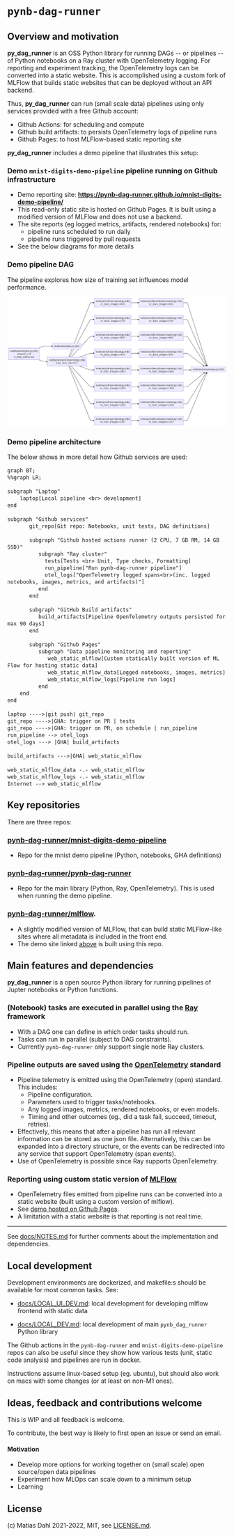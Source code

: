 # `pynb-dag-runner`
## Overview and motivation

**py_dag_runner** is an OSS Python library for running DAGs -- or pipelines -- of Python notebooks on a Ray
cluster with OpenTelemetry logging. For reporting and experiment tracking, the OpenTelemetry
logs can be converted into a static website. This is accomplished using a custom fork of MLFlow
that builds static websites that can be deployed without an API backend.

Thus, **py_dag_runner** can run (small scale data) pipelines
using only services provided with a free Github account:
- Github Actions: for scheduling and compute
- Github build artifacts: to persists OpenTelemetry logs of pipeline runs
- Github Pages: to host MLFlow-based static reporting site

**py_dag_runner** includes a demo pipeline that illustrates this setup:

### Demo `mnist-digits-demo-pipeline` pipeline running on Github infrastructure
- Demo reporting site: **https://pynb-dag-runner.github.io/mnist-digits-demo-pipeline/**
- This read-only static site is hosted on Github Pages. It is built using a modified version of MLFlow and does not use a backend.
- The site reports (eg logged metrics, artifacts, rendered notebooks) for:
  - pipeline runs scheduled to run daily
  - pipeline runs triggered by pull requests
- See the below diagrams for more details

### Demo pipeline DAG

The pipeline explores how size of training set influences model performance.

![task-dependencies.png](./assets/task-dependencies.png)

### Demo pipeline architecture

The below shows in more detail how Github services are used:

```mermaid
graph BT;
%%graph LR;

subgraph "Laptop"
    laptop[Local pipeline <br> development]
end

subgraph "Github services"
       git_repo[Git repo: Notebooks, unit tests, DAG definitions]

       subgraph "Github hosted actions runner (2 CPU, 7 GB RM, 14 GB SSD)"
          subgraph "Ray cluster"
            tests[Tests <br> Unit, Type checks, Formatting]
            run_pipeline["Run pynb-dag-runner pipeline"]
            otel_logs["OpenTelemetry logged spans<br>(inc. logged notebooks, images, metrics, and artifacts)"]
          end
       end

       subgraph "GitHub Build artifacts"
          build_artifacts[Pipeline OpenTelemetry outputs persisted for max 90 days]
       end

       subgraph "Github Pages"
          subgraph "Data pipeline monitoring and reporting"
             web_static_mlflow[Custom statically built version of ML Flow for hosting static data]
             web_static_mlflow_data[Logged notebooks, images, metrics]
             web_static_mlflow_logs[Pipeline run logs]
          end
    end
end

laptop ---->|git push| git_repo
git_repo ---->|GHA: trigger on PR | tests
git_repo ---->|GHA: trigger on PR, on schedule | run_pipeline
run_pipeline --> otel_logs
otel_logs ---> |GHA| build_artifacts

build_artifacts --->|GHA| web_static_mlflow

web_static_mlflow_data -.- web_static_mlflow
web_static_mlflow_logs -.- web_static_mlflow
Internet --> web_static_mlflow
```

## Key repositories

There are three repos:
### [pynb-dag-runner/mnist-digits-demo-pipeline](https://github.com/pynb-dag-runner/mnist-digits-demo-pipeline)
 - Repo for the mnist demo pipeline (Python, notebooks, GHA definitions)

### [pynb-dag-runner/pynb-dag-runner](https://github.com/pynb-dag-runner/pynb-dag-runner)
 - Repo for the main library (Python, Ray, OpenTelemetry). This is used when running the demo pipeline.

### [pynb-dag-runner/mlflow](https://github.com/pynb-dag-runner/mlflow).
 - A slightly modified version of MLFlow, that can build static MLFlow-like sites where all metadata is included in the front end.
 - The demo site linked [above](https://pynb-dag-runner.github.io/mnist-digits-demo-pipeline) is built using this repo.

## Main features and dependencies

**py_dag_runner** is a open source Python library for running pipelines of Jupter notebooks
or Python functions.

### (Notebook) tasks are executed in parallel using the [Ray](https://www.ray.io/) framework
 - With a DAG one can define in which order tasks should run.
 - Tasks can run in parallel (subject to DAG constraints).
 - Currently `pynb-dag-runner` only support single node Ray clusters.

### Pipeline outputs are saved using the [OpenTelemetry](https://opentelemetry.io/) standard
- Pipeline telemetry is emitted using the OpenTelemetry (open) standard. This includes:
  - Pipeline configuration.
  - Parameters used to trigger tasks/notebooks.
  - Any logged images, metrics, rendered notebooks, or even models.
  - Timing and other outcomes (eg., did a task fail, succeed, timeout, retries).
- Effectively, this means that after a pipeline has run all relevant information can be stored as one json file. Alternatively, this can be expanded into a directory structure, or the events can be redirected into any service that support OpenTelemetry (span events).
- Use of OpenTelemetry is possible since Ray supports OpenTelemetry.

### Reporting using custom static version of [MLFlow](https://mlflow.org/)
- OpenTelemetry files emitted from pipeline runs can be converted into a static website (built using a custom version of mlflow).
- See [demo hosted on Github Pages](https://pynb-dag-runner.github.io/mnist-digits-demo-pipeline/).
- A limitation with a static website is that reporting is not real time.

----

See [docs/NOTES.md](docs/NOTES.md) for further comments about the implementation and dependencies.

## Local development
Development environments are dockerized, and makefile:s should be available for most common tasks. See:

- [docs/LOCAL_UI_DEV.md](docs/LOCAL_UI_DEV.md): local development for developing mlflow frontend with static data

- [docs/LOCAL_DEV.md](docs/LOCAL_DEV.md): local development of main `pynb_dag_runner` Python library

The Github actions in the `pynb-dag-runner` and `mnist-digits-demo-pipeline` repos can also be useful since they show how various tests (unit, static code analysis) and pipelines are run in docker.

Instructions assume linux-based setup (eg. ubuntu), but should also work on macs with some changes (or at least on non-M1 ones).

## Ideas, feedback and contributions welcome

This is WIP and all feedback is welcome.

To contribute, the best way is likely to first open an issue or send an email.

#### Motivation
- Develop more options for working together on (small scale) open source/open data pipelines
- Experiment how MLOps can scale down to a minimum setup
- Learning

## License
(c) Matias Dahl 2021-2022, MIT, see [LICENSE.md](./LICENSE.md).
